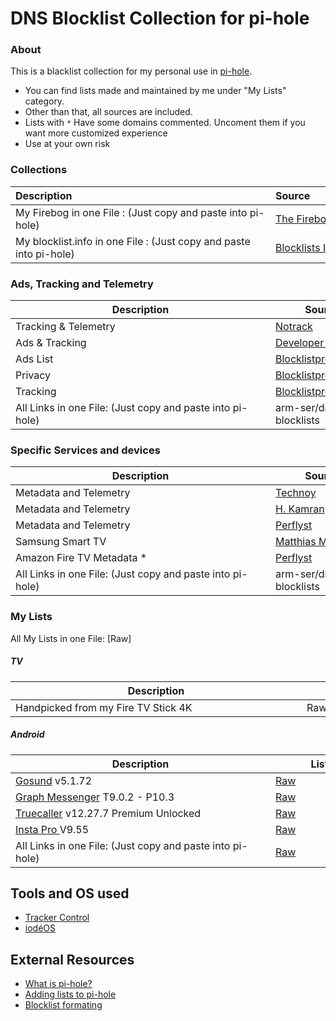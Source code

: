 # DNS Blocklist Collection for pi-hole

### About

This is a blacklist collection for my personal use in [pi-hole](https://pi-hole.net/). 

- You can find lists made and maintained by me under "My Lists" category. 
- Other than that, all sources are included. 
- Lists with `*` Have some domains commented. Uncoment them if you want more customized experience  
- Use at your own risk
 
 
 
### Collections

| <div style="width:400px">Description</div>                         | <div style="width:150px">Source</div>       | <div style="width:50px">List</div>                                                      |
|:------------------------------------------------------------------ |:------------------------------------------- |:---------------------------------------------------------------------------------------- |
| My Firebog in one File : (Just copy and paste into pi-hole)        | [The Firebog](https://firebog.net/)         | [Raw](https://v.firebog.net/hosts/lists.php?type=tick)                                   |
| My blocklist.info in one File : (Just copy and paste into pi-hole) | [Blocklists Info](https://blocklists.info/) | [Raw](https://raw.githubusercontent.com/arm-ser/dns-blocklists/main/blocklists.info.txt) |

### Ads, Tracking and Telemetry

| <div style="width:400px">Description</div>                         | <div style="width:150px">Source</div>       | <div style="width:50px">List</div>                                                      |
| --------------------- | ----------------------------------------------------------------------------------------------- | ------------------------------------------------------------------------------------------------|
| Tracking & Telemetry  | [Notrack](https://gitlab.com/quidsup/notrack-blocklists)                                        | [Raw](https://gitlab.com/quidsup/notrack-blocklists/raw/master/notrack-blocklist.txt)           |
| Ads & Tracking        | [Developer Dan](https://github.com/lightswitch05/hosts)                                         | [Raw](https://www.github.developerdan.com/hosts/lists/ads-and-tracking-extended.txt)            |
| Ads List              | [Blocklistproject](https://github.com/blocklistproject/Lists)                                   | [Raw](https://blocklistproject.github.io/Lists/alt-version/ads-nl.txt)                          |
| Privacy               | [Blocklistproject](https://github.com/blocklistproject/Lists)                                   | [Raw](https://blocklistproject.github.io/Lists/alt-version/piracy-nl.txt)                       |
| Tracking              | [Blocklistproject](https://github.com/blocklistproject/Lists)                                   | [Raw](https://blocklistproject.github.io/Lists/alt-version/tracking-nl.txt)                     |
| All Links in one File: (Just copy and paste into pi-hole) | arm-ser/dns-blocklists | [Raw](https://raw.githubusercontent.com/arm-ser/dns-blocklists/main/ads-tracking-telemetry.txt)|
        
### Specific Services and devices

| <div style="width:400px">Description</div>                         | <div style="width:150px">Source</div>       | <div style="width:50px">List</div>                                                      |
| -------------------------- | ------------------------------------------------------------------------------------------------------------------------------------------ | ---------------------------------------------------------------------------------------------------------------------------------------------- |
| Metadata and Telemetry     | [Technoy](https://www.technoy.de/lists/blocklists-fuer-pihole/)                                                                            | [Raw](https://raw.githubusercontent.com/Perflyst/PiHoleBlocklist/master/SmartTV.txt)                                                           |
| Metadata and Telemetry     | [H. Kamran](https://github.com/hkamran80)                                                                                                  | [Raw](https://gist.githubusercontent.com/hkamran80/779019103fcd306979411d44c8d38459/raw/e0f084b396bb8ffcb390c8e7272ae96a6c292d10/SmartTV2.txt) |
| Metadata and Telemetry     | [Perflyst](https://github.com/Perflyst)                                                                                                    | [Raw](https://perflyst.github.io/PiHoleBlocklist/SmartTV.txt)                                                                                  |
| Samsung Smart TV           | [Matthias Marquardt](https://github.com/marq24)                                                                                            | [Raw](https://raw.githubusercontent.com/marq24/pihole-blocklist/master/samsung-smart-tv.txt)                                                   |
| Amazon Fire TV Metadata \* | [Perflyst](https://github.com/Perflyst)                                                                                                    | [Raw](https://perflyst.github.io/PiHoleBlocklist/AmazonFireTV.txt)                                                                             |
| All Links in one File: (Just copy and paste into pi-hole)| arm-ser/dns-blocklists | [Raw](https://raw.githubusercontent.com/arm-ser/dns-blocklists/71b5f1c36d6f2de19e98e3cd46f588aaadb21f31/specific-services-and-devices.txt) |

### My Lists

All My Lists in one File: [Raw]

##### TV
| <div style="width:450px">Description</div> | <div style="width:150px">Lists</div> |
| ------------------------------------------ | ------------------------------------ |
| Handpicked from my Fire TV Stick 4K  <img width=200/>      | Raw                                  |


##### Android

| <div style="width:400px">Description</div>                                                           | <div style="width:150px">Lists</div>                                                 |
| ---------------------------------------------------------------------------------------------------- | ------------------------------------------------------------------------------------ |
| [Gosund](https://play.google.com/store/apps/details?id=com.gosund.smart) v5.1.72                     | [Raw](https://raw.githubusercontent.com/arm-ser/dns-blocklists/main/gosund)          |
| [Graph Messenger](https://play.google.com/store/apps/details?id=ir.ilmili.telegraph) T9.0.2 - P10.3  | [Raw](https://raw.githubusercontent.com/arm-ser/dns-blocklists/main/telegraph)       |
| [Truecaller](https://play.google.com/store/apps/details?id=com.truecaller) v12.27.7 Premium Unlocked | [Raw](https://raw.githubusercontent.com/arm-ser/dns-blocklists/main/truecaller)      |
| [Insta Pro ](https://insta-pro.app/) V9.55                                                           | [Raw](https://raw.githubusercontent.com/arm-ser/dns-blocklists/main/instapro)        |
| All Links in one File: (Just copy and paste into pi-hole)                                            | [Raw](https://raw.githubusercontent.com/arm-ser/dns-blocklists/main/android-all.txt) |



## Tools and OS used
- [Tracker Control](https://f-droid.org/packages/net.kollnig.missioncontrol.fdroid/) 
- [iodéOS](https://iode.tech/en/iodeos-en/)
## External Resources 
- [What is pi-hole?](https://github.com/pi-hole/pi-hole)  
- [Adding lists to pi-hole](https://www.sammatthews.co.uk/2022/02/pi-hole-ad-lists/)
- [Blocklist formating](https://www.reddit.com/r/pihole/comments/bzufqv/hosts_format_for_blocklist/)

